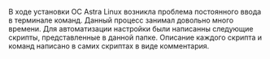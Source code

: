 В ходе установки ОС Astra Linux возникла проблема постоянного ввода в терминале команд. Данный процесс занимал довольно много времени. Для автоматизации настройки были написанны следующие скрипты, представленные в данной папке. Описание каждого скрипта и команд написано в самих скриптах в виде комментария.
